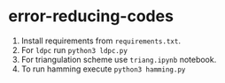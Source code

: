 # error-reducing-codes

1. Install requirements from `requirements.txt`.
2. For `ldpc` run `python3 ldpc.py`
3. For triangulation scheme use `triang.ipynb` notebook.
4. To run hamming execute `python3 hamming.py`
